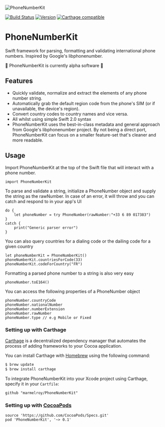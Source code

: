 ![PhoneNumberKit](https://cloud.githubusercontent.com/assets/889949/10723260/5225c86c-7bb9-11e5-883c-9b42aa50ea27.png)

[![Build Status](https://travis-ci.org/marmelroy/PhoneNumberKit.svg?branch=master)](https://travis-ci.org/marmelroy/PhoneNumberKit) [![Version](http://img.shields.io/cocoapods/v/PhoneNumberKit.svg)](http://cocoapods.org/?q=PhoneNumberKit)
[![Carthage compatible](https://img.shields.io/badge/Carthage-compatible-4BC51D.svg?style=flat)](https://github.com/Carthage/Carthage)

# PhoneNumberKit
Swift framework for parsing, formatting and validating international phone numbers.
Inspired by Google's libphonenumber.

:construction: PhoneNumberKit is currently alpha software :construction:

## Features

- Quickly validate, normalize and extract the elements of any phone number string.    
- Automatically grab the default region code from the phone's SIM (or if unavailable, the device's region).
- Convert country codes to country names and vice versa.
- All whilst using simple Swift 2.0 syntax
- PhoneNumberKit uses the best-in-class metadata and general approach from Google's libphonenumber project. By not being a direct port, PhoneNumberKit can focus on a smaller feature-set that's cleaner and more readable.

## Usage

Import PhoneNumberKit at the top of the Swift file that will interact with a phone number.

```
import PhoneNumberKit
```

To parse and validate a string, initialize a PhoneNumber object and supply the string as the rawNumber. In case of an error, it will throw and you can catch and respond to in your app's UI
```
do {
    let phoneNumber = try PhoneNumber(rawNumber:"+33 6 89 017383")
}
catch {
    print("Generic parser error")
}
```

You can also query countries for a dialing code or the dailing code for a given country
```
let phoneNumberKit = PhoneNumberKit()
phoneNumberKit.countriesForCode(33)
phoneNumberKit.codeForCountry("FR")
```

Formatting a parsed phone number to a string is also very easy
```
phoneNumber.toE164()
```

You can access the following properties of a PhoneNumber object
```
phoneNumber.countryCode
phoneNumber.nationalNumber
phoneNumber.numberExtension
phoneNumber.rawNumber
phoneNumber.type // e.g Mobile or Fixed
```

### Setting up with Carthage

[Carthage](https://github.com/Carthage/Carthage) is a decentralized dependency manager that automates the process of adding frameworks to your Cocoa application.

You can install Carthage with [Homebrew](http://brew.sh/) using the following command:

```bash
$ brew update
$ brew install carthage
```

To integrate PhoneNumberKit into your Xcode project using Carthage, specify it in your `Cartfile`:

```ogdl
github "marmelroy/PhoneNumberKit"
```

### Setting up with [CocoaPods](http://cocoapods.org/?q=PhoneNumberKit)
```
source 'https://github.com/CocoaPods/Specs.git'
pod 'PhoneNumberKit', '~> 0.1'
```
